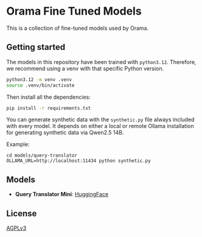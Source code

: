 # Orama Fine Tuned Models

This is a collection of fine-tuned models used by Orama.

## Getting started

The models in this repository have been trained with `python3.12`. Therefore, we recommend using a venv with that specific Python version.

```bash
python3.12 -m venv .venv
source .venv/bin/activate
```

Then install all the dependencies:

```bash
pip install -r requirements.txt
```

You can generate synthetic data with the `synthetic.py` file always included with every model. It depends on either a local or remote Ollama installation for generating synthetic data via Qwen2.5 14B.

Example:

```shell
cd models/query-translator
OLLAMA_URL=http://localhost:11434 python synthetic.py
```

## Models

- **Query Translator Mini**: [HuggingFace](https://huggingface.co/OramaSearch/query-translator-mini)

## License

[AGPLv3](/LICENSE.md)